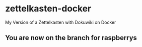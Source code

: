 # zettelkasten-docker
My Version of a Zettelkasten with Dokuwiki on Docker

## You are now on the branch for raspberrys
